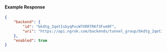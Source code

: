 <!-- Code generated for API Clients. DO NOT EDIT. -->

#### Example Response

```json
{
	"backend": {
		"id": "bkdtg_2qetIsbyqPvcW7XRR7RKf3Fvm9F",
		"uri": "https://api.ngrok.com/backends/tunnel_group/bkdtg_2qetIsbyqPvcW7XRR7RKf3Fvm9F"
	},
	"enabled": true
}
```
